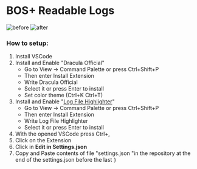 
# BOS+ Readable Logs

![before](https://github.com/3ehzad/BOS-Readable-log/blob/main/image.jpg?raw=true)
![after](https://github.com/3ehzad/BOS-Readable-log/blob/main/image.jpg?raw=true)


### How to setup:
1. Install VSCode
2. Install and Enable "Dracula Official"
    * Go to View -> Command Palette or press Ctrl+Shift+P
    * Then enter Install Extension
    * Write Dracula Official
    * Select it or press Enter to install
    * Set color theme (Ctrl+K Ctrl+T)
3. Install and Enable "<a href="https://marketplace.visualstudio.com/items?itemName=emilast.LogFileHighlighter" target="_blank">Log File Highlighter</a>"
    * Go to View -> Command Palette or press Ctrl+Shift+P
    * Then enter Install Extension
    * Write Log File Highlighter
    * Select it or press Enter to install
4. With the opened VSCode press Ctrl+,
5. Click on the Extension
6. Click in **Edit in Settings.json**
7. Copy and Paste contents of file "settings.json "in the repository at the end of the settings.json before the last `}`
